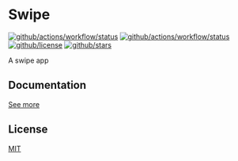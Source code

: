 # Swipe

[![github/actions/workflow/status](https://img.shields.io/github/actions/workflow/status/brtmvdl/swipe/docker-push.yml?label=docker)](https://img.shields.io/github/actions/workflow/status/brtmvdl/swipe/docker-push.yml) [![github/actions/workflow/status](https://img.shields.io/github/actions/workflow/status/brtmvdl/swipe/docker-push.yml?label=artifacts)](https://img.shields.io/github/actions/workflow/status/brtmvdl/swipe/github-release.yml) [![github/license](https://img.shields.io/github/license/brtmvdl/swipe)](https://img.shields.io/github/license/brtmvdl/swipe) [![github/stars](https://img.shields.io/github/stars/brtmvdl/swipe?style=social)](https://img.shields.io/github/stars/brtmvdl/antify?style=social)

A swipe app

## Documentation

[See more](./docs/how-to.md)

## License

[MIT](./LICENSE)
